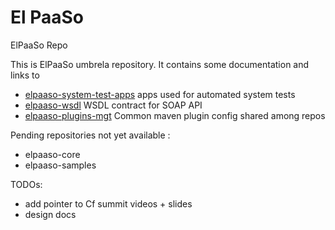 # El PaaSo
ElPaaSo Repo

This is ElPaaSo umbrela repository. It contains some documentation and links to 
* [elpaaso-system-test-apps](https://github.com/Orange-OpenSource/elpaaso-system-test-apps) apps used for automated system tests
* [elpaaso-wsdl](https://github.com/Orange-OpenSource/elpaaso-wsdl) WSDL contract for SOAP API
* [elpaaso-plugins-mgt](https://github.com/Orange-OpenSource/elpaaso-plugins-management) Common maven plugin config shared among repos

Pending repositories not yet available :
* elpaaso-core 
* elpaaso-samples

TODOs: 
* add pointer to Cf summit videos + slides
* design docs

